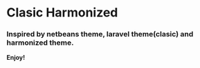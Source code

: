 # Clasic Harmonized

### Inspired by netbeans theme, laravel theme(clasic) and harmonized theme.

**Enjoy!**
